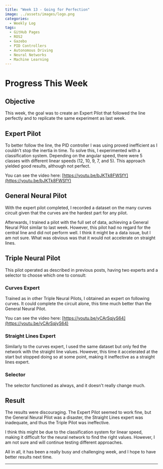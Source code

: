 ```yaml
---
title: "Week 13 - Going for Perfection"
image: ../assets/images/logo.png
categories:
  - Weekly Log
tags:
  - GitHub Pages
  - ROS2
  - Gazebo
  - PID Controllers
  - Autonomous Driving
  - Neural Networks
  - Machine Learning
---
```


# Progress This Week

## Objective

This week, the goal was to create an Expert Pilot that followed the line perfectly and to replicate the same experiment as last week.

## Expert Pilot

To better follow the line, the PID controller I was using proved inefficient as I couldn't stop the inertia in time. To solve this, I experimented with a classification system. Depending on the angular speed, there were 5 classes with different linear speeds (12, 10, 9, 7, and 5). This approach yielded good results, although not perfect.

You can see the video here: [https://youtu.be/bJKTk8FWSfY](https://youtu.be/bJKTk8FWSfY)

## General Neural Pilot

With the expert pilot completed, I recorded a dataset on the many curves circuit given that the curves are the hardest part for any pilot.

Afterwards, I trained a pilot with the full set of data, achieving a General Neural Pilot similar to last week. However, this pilot had no regard for the central line and did not perform well. I think it might be a data issue, but I am not sure. What was obvious was that it would not accelerate on straight lines.

## Triple Neural Pilot

This pilot operated as described in previous posts, having two experts and a selector to choose which one to consult:

### Curves Expert

Trained as in other Triple Neural Pilots, I obtained an expert on following curves. It could complete the circuit alone, this time much better than the General Neural Pilot.

You can see the video here: [https://youtu.be/yCArSqjyS64](https://youtu.be/yCArSqjyS64)

### Straight Lines Expert

Similarly to the curves expert, I used the same dataset but only fed the network with the straight line values. However, this time it accelerated at the start but stopped doing so at some point, making it ineffective as a straight lines expert.

### Selector

The selector functioned as always, and it doesn't really change much.

## Result

The results were discouraging. The Expert Pilot seemed to work fine, but the General Neural Pilot was a disaster, the Straight Lines expert was inadequate, and thus the Triple Pilot was ineffective.

I think this might be due to the classification system for linear speed, making it difficult for the neural network to find the right values. However, I am not sure and will continue testing different approaches.

All in all, it has been a really busy and challenging week, and I hope to have better results next time.

---